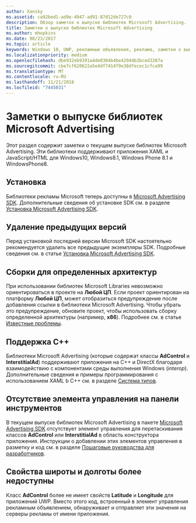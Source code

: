 ```yaml
---
author: Xansky
ms.assetid: ca92bed1-ad9e-4947-ad91-87d12de727c0
description: Обзор заметок о выпуске библиотек Microsoft Advertising.
title: Заметки о выпуске библиотек Microsoft Advertising
ms.author: mhopkins
ms.date: 08/23/2017
ms.topic: article
keywords: Windows 10, UWP, рекламные объявления, реклама, заметки о выпуске
ms.localizationpriority: medium
ms.openlocfilehash: dbe932eb9391a4de0304b4be42944b2bced3287a
ms.sourcegitcommit: cbe7cf620622a5e4df7414f9e38dfecec1cfca99
ms.translationtype: MT
ms.contentlocale: ru-RU
ms.lasthandoff: 11/21/2018
ms.locfileid: "7445031"
---
```

# <a name="release-notes-for-the-advertising-libraries"></a>Заметки о выпуске библиотек Microsoft Advertising




Этот раздел содержит заметки о текущем выпуске библиотек Microsoft Advertising. Эти библиотеки поддерживают приложения XAML и JavaScript/HTML для Windows10, Windows8.1, Windows Phone 8.1 и WindowsPhone8.

## <a name="installation"></a>Установка


Библиотеки рекламы Microsoft теперь доступны в [Microsoft Advertising SDK](http://aka.ms/ads-sdk-uwp). Дополнительные сведения об установке SDK см. в разделе [Установка Microsoft Advertising SDK](install-the-microsoft-advertising-libraries.md).

## <a name="uninstall-previous-versions"></a>Удаление предыдущих версий

Перед установкой последней версии Microsoft SDK настоятельно рекомендуется удалить все предыдущие экземпляры SDK. Подробные сведения см. в статье [Установка Microsoft Advertising SDK](install-the-microsoft-advertising-libraries.md).

## <a name="target-architecture-specific-build-outputs"></a>Сборки для определенных архитектур

При использовании библиотек Microsoft Libraries невозможно ориентироваться в проекте на **Любой ЦП**. Если проект ориентирован на платформу **Любой ЦП**, может отобразиться предупреждение после добавления ссылки в библиотеки Microsoft Advertising. Чтобы убрать это предупреждение, обновите проект, чтобы использовать сборку определенной архитектуры (например, **x86**). Подробнее см. в статье [Известные проблемы](known-issues-for-the-advertising-libraries.md).

## <a name="c-support"></a>Поддержка C++

Библиотеки Microsoft Advertising (которые содержат классы **AdControl** и **InterstitialAd**) поддерживают приложения на C++ и DirectX благодаря взаимодействию с компонентами среды выполнения Windows (*interop*). Дополнительные сведения и примеры программирования с использованием XAML b C++ см. в разделе [Система типов](https://docs.microsoft.com/cpp/cppcx/type-system-c-cx).

## <a name="no-toolbox-control"></a>Отсутствие элемента управления на панели инструментов

В текущем выпуске библиотек Microsoft Advertising в пакете [Microsoft Advertising SDK](http://aka.ms/ads-sdk-uwp) отсутствует элемент управления для перетаскивания классов **AdControl** или **InterstitialAd** в область конструктора приложения. Инструкции о добавлении этих элементов управления в разметку и код см. в разделе [Пошаговые руководства для разработчиков](developer-walkthroughs.md).

## <a name="latitude-and-longitude-properties-no-longer-available"></a>Свойства широты и долготы более недоступны

Класс **AdControl** более не имеет свойств **Latitude** и **Longitude** для приложений UWP. Вместо этого код, встроенный в элемент управления рекламным объявлением, обнаруживает и отправляет эти значения на серверы рекламы от имени приложения.


 

 
